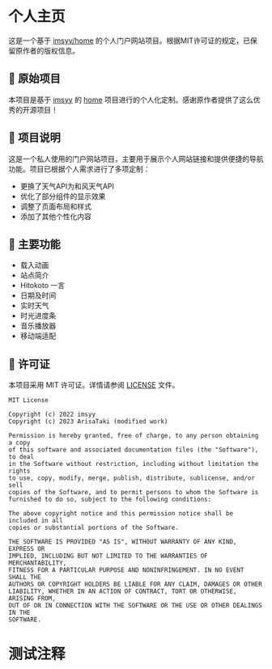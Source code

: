 # 个人主页

这是一个基于 [imsyy/home](https://github.com/imsyy/home) 的个人门户网站项目。根据MIT许可证的规定，已保留原作者的版权信息。

## 📝 原始项目

本项目是基于 [imsyy](https://github.com/imsyy) 的 [home](https://github.com/imsyy/home) 项目进行的个人化定制。感谢原作者提供了这么优秀的开源项目！

## 🔖 项目说明

这是一个私人使用的门户网站项目，主要用于展示个人网站链接和提供便捷的导航功能。项目已根据个人需求进行了多项定制：

- 更换了天气API为和风天气API
- 优化了部分组件的显示效果
- 调整了页面布局和样式
- 添加了其他个性化内容

## 🚀 主要功能

- 载入动画
- 站点简介
- Hitokoto 一言
- 日期及时间
- 实时天气
- 时光进度条
- 音乐播放器
- 移动端适配

## 📄 许可证

本项目采用 MIT 许可证。详情请参阅 [LICENSE](./LICENSE) 文件。

```
MIT License

Copyright (c) 2022 imsyy
Copyright (c) 2023 ArisaTaki (modified work)

Permission is hereby granted, free of charge, to any person obtaining a copy
of this software and associated documentation files (the "Software"), to deal
in the Software without restriction, including without limitation the rights
to use, copy, modify, merge, publish, distribute, sublicense, and/or sell
copies of the Software, and to permit persons to whom the Software is
furnished to do so, subject to the following conditions:

The above copyright notice and this permission notice shall be included in all
copies or substantial portions of the Software.

THE SOFTWARE IS PROVIDED "AS IS", WITHOUT WARRANTY OF ANY KIND, EXPRESS OR
IMPLIED, INCLUDING BUT NOT LIMITED TO THE WARRANTIES OF MERCHANTABILITY,
FITNESS FOR A PARTICULAR PURPOSE AND NONINFRINGEMENT. IN NO EVENT SHALL THE
AUTHORS OR COPYRIGHT HOLDERS BE LIABLE FOR ANY CLAIM, DAMAGES OR OTHER
LIABILITY, WHETHER IN AN ACTION OF CONTRACT, TORT OR OTHERWISE, ARISING FROM,
OUT OF OR IN CONNECTION WITH THE SOFTWARE OR THE USE OR OTHER DEALINGS IN THE
SOFTWARE.
```
# 测试注释
